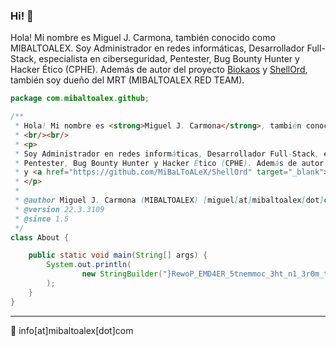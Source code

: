### Hi! 👋
<!-- TUJYe0hpIV9NaUJhbHRvQWxleF9GcjBtX0dpdGh1YiEhfQ== -->
Hola! Mi nombre es Miguel J. Carmona, también conocido como MIBALTOALEX. Soy Administrador en redes informáticas, Desarrollador Full-Stack, especialista en ciberseguridad, Pentester, Bug Bounty Hunter y Hacker Ético (CPHE). Además de autor del proyecto [Biokaos](https://biokaos.mibaltoalex.com) y [ShellOrd](https://github.com/MiBaLToALeX/ShellOrd), también soy dueño del MRT (MIBALTOALEX RED TEAM).

```java
package com.mibaltoalex.github;

/**
 * Hola! Mi nombre es <strong>Miguel J. Carmona</strong>, también conocido como <strong>MIBALTOALEX</strong>.
 * <br/><br/>
 * <p>
 * Soy Administrador en redes informáticas, Desarrollador Full-Stack, especialista en ciberseguridad,
 * Pentester, Bug Bounty Hunter y Hacker Ético (CPHE). Además de autor del proyecto <a href="https://biokaos.mibaltoalex.com/" target="_blank">Biokaos</a>
 * y <a href="https://github.com/MiBaLToALeX/ShellOrd" target="_blank">ShellOrd</a>, también soy dueño del MRT (MIBALTOALEX RED TEAM).
 * </p>
 *
 * @author Miguel J. Carmona (MIBALTOALEX) [miguel[at]mibaltoalex[dot]com]
 * @version 22.3.3109
 * @since 1.5
 */
class About {

    public static void main(String[] args) {
        System.out.println(
                new StringBuilder("}RewoP_EMD4ER_5tnemmoc_3ht_n1_3r0m_tsevn1{XBM").reverse().toString()
        );
    }
}
```

---

💬 info[at]mibaltoalex[dot]com
